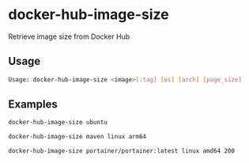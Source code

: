 # docker-hub-image-size
Retrieve image size from Docker Hub

## Usage
```bash
Usage: docker-hub-image-size <image>[:tag] [os] [arch] [page_size]
```

## Examples
```bash
docker-hub-image-size ubuntu
```
```bash
docker-hub-image-size maven linux arm64
```
```bash
docker-hub-image-size portainer/portainer:latest linux amd64 200
```
